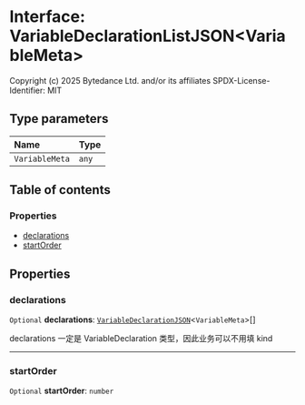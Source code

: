 # Interface: VariableDeclarationListJSON\<VariableMeta>

Copyright (c) 2025 Bytedance Ltd. and/or its affiliates
SPDX-License-Identifier: MIT

## Type parameters

| Name | Type |
| :------ | :------ |
| `VariableMeta` | `any` |

## Table of contents

### Properties

* [declarations](/auto-docs/fixed-layout-editor/interfaces/VariableDeclarationListJSON.md#declarations)
* [startOrder](/auto-docs/fixed-layout-editor/interfaces/VariableDeclarationListJSON.md#startorder)

## Properties

### declarations

`Optional` **declarations**: [`VariableDeclarationJSON`](/auto-docs/fixed-layout-editor/types/VariableDeclarationJSON.md)<`VariableMeta`>\[]

declarations 一定是 VariableDeclaration 类型，因此业务可以不用填 kind

***

### startOrder

`Optional` **startOrder**: `number`
